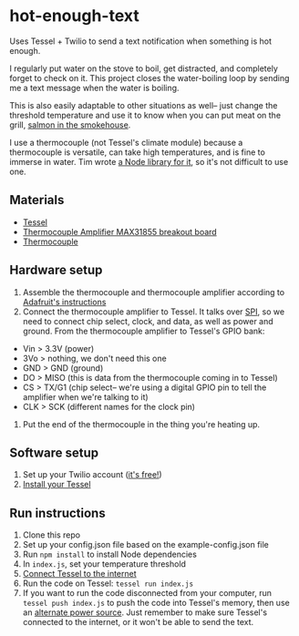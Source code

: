 hot-enough-text
===============

Uses Tessel + Twilio to send a text notification when something is hot enough.

I regularly put water on the stove to boil, get distracted, and completely forget to check on it. This project closes the water-boiling loop by sending me a text message when the water is boiling.

This is also easily adaptable to other situations as well– just change the threshold temperature and use it to know when you can put meat on the grill, [salmon in the smokehouse](http://www.instructables.com/id/How-to-Smoke-Salmon/).

I use a thermocouple (not Tessel's climate module) because a thermocouple is versatile, can take high temperatures, and is fine to immerse in water. Tim wrote [a Node library for it](https://www.npmjs.com/package/thermocouple-max31855), so it's not difficult to use one.

## Materials

* [Tessel](//tessel.io)
* [Thermocouple Amplifier MAX31855 breakout board](http://www.adafruit.com/product/269)
* [Thermocouple](http://www.adafruit.com/products/270)

## Hardware setup

1. Assemble the thermocouple and thermocouple amplifier according to [Adafruit's instructions](https://learn.adafruit.com/thermocouple/wiring-the-thermocouple)
1. Connect the thermocouple amplifier to Tessel. It talks over [SPI](https://github.com/tessel/docs/blob/master/tutorials/communication-protocols.md#spi), so we need to connect chip select, clock, and data, as well as power and ground. From the thermocouple amplifier to Tessel's GPIO bank:
  * Vin > 3.3V (power)
  * 3Vo > nothing, we don't need this one
  * GND > GND (ground)
  * DO > MISO (this is data from the thermocouple coming in to Tessel)
  * CS > TX/G1 (chip select– we're using a digital GPIO pin to tell the amplifier when we're talking to it)
  * CLK > SCK (different names for the clock pin)
1. Put the end of the thermocouple in the thing you're heating up.

## Software setup

1. Set up your Twilio account ([it's free!](https://www.twilio.com/try-twilio))
1. [Install your Tessel](start.tessel.io)

## Run instructions

1. Clone this repo
1. Set up your config.json file based on the example-config.json file
1. Run `npm install` to install Node dependencies
1. In `index.js`, set your temperature threshold
1. [Connect Tessel to the internet](http://start.tessel.io/wifi)
1. Run the code on Tessel: `tessel run index.js`
1. If you want to run the code disconnected from your computer, run `tessel push index.js` to push the code into Tessel's memory, then use an [alternate power source](https://tessel.io/docs/untethered). Just remember to make sure Tessel's connected to the internet, or it won't be able to send the text.
